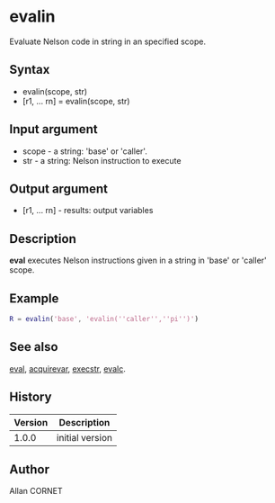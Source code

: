 # evalin

Evaluate Nelson code in string in an specified scope.

## Syntax

- evalin(scope, str)
- [r1, ... rn] = evalin(scope, str)

## Input argument

- scope - a string: 'base' or 'caller'.
- str - a string: Nelson instruction to execute

## Output argument

- [r1, ... rn] - results: output variables

## Description

  <p><b>eval</b> executes Nelson instructions given in a string in 'base' or 'caller' scope.</p>

## Example

```matlab
R = evalin('base', 'evalin(''caller'',''pi'')')
```

## See also

[eval](eval.md), [acquirevar](../memory_manager/acquirevar.md), [execstr](execstr.md), [evalc](evalc.md).

## History

| Version | Description     |
| ------- | --------------- |
| 1.0.0   | initial version |

## Author

Allan CORNET
